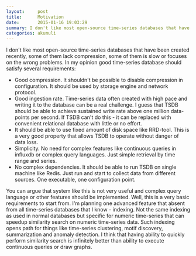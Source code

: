 ```yaml
---
layout:     post
title:      Motivation
date:       2015-01-16 19:03:29
summary: I don't like most open-source time-series databases that have been created recently, some of them lack compression, some of them is slow or focuses on the wrong problems. In my opinion good time-series database should satisfy several requirements.
categories: akumuli
---
```

I don't like most open-source time-series databases that have been created recently, some of them lack compression, some of them is slow or focuses on the wrong problems.
In my opinion good time-series database should satisfy several requirements:

* Good compression. It shouldn't be possible to disable compression in configuration. It should be used by storage engine and network protocol.
* Good ingestion rate. Time-series data often created with high pace and writing it to the database can be a real challenge. I guess that TSDB should be able to achieve sustained write rate above one million data-points per second. If TSDB can't do this - it can be replaced with convenient relational database with little or no effort.
* It should be able to use fixed amount of disk space like RRD-tool. This is a very good property that allows TSDB to operate without danger of data loss.
* Simplicity. No need for complex features like continuous queries in influxdb or complex query languages. Just simple retrieval by time range and series.
* No complex dependencies. It should be able to run TSDB on single machine like Redis. Just run and start to collect data from different sources. One executable, one configuration point.

You can argue that system like this is not very useful and complex query language or other features should be implemented. Well, this is a very basic requirements to start from. 
I'm planning one advanced feature that absent from all time-series databases that I know - indexing. 
Not the same indexing as used in normal databases but specific for numeric time-series that can speedup similarity search on numeric time-series data. 
Such indexing opens path for things like time-series clustering, motif discovery, summarization and anomaly detection.
I think that having ability to quickly perform similarity search is infinitely better than ability to execute continuous queries or draw graphs. 
